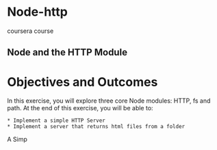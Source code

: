 # Node-http
coursera course
## Node and the HTTP Module
# Objectives and Outcomes

In this exercise, you will explore three core Node modules: HTTP, fs and path. At the end of this exercise, you will be able to:

    * Implement a simple HTTP Server
    * Implement a server that returns html files from a folder

A Simp
